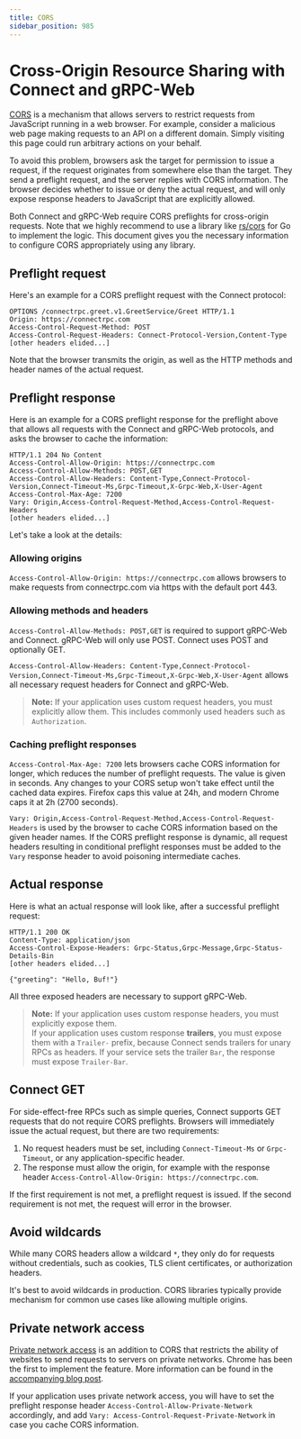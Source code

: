 ```yaml
---
title: CORS
sidebar_position: 985
---
```


# Cross-Origin Resource Sharing with Connect and gRPC-Web

[CORS](https://developer.mozilla.org/en-US/docs/Web/HTTP/CORS) is a mechanism 
that allows servers to restrict requests from JavaScript running in a web 
browser. For example, consider a malicious web page making requests to an API 
on a different domain. Simply visiting this page could run arbitrary actions on 
your behalf.

To avoid this problem, browsers ask the target for permission to issue a request,
if the request originates from somewhere else than the target. They send a
preflight request, and the server replies with CORS information. The browser 
decides whether to issue or deny the actual request, and will only expose 
response headers to JavaScript that are explicitly allowed.

Both Connect and gRPC-Web require CORS preflights for cross-origin requests.
Note that we highly recommend to use a library like [rs/cors](https://github.com/rs/cors) 
for Go to implement the logic. This document gives you the necessary information
to configure CORS appropriately using any library.


## Preflight request

Here's an example for a CORS preflight request with the Connect protocol:

```
OPTIONS /connectrpc.greet.v1.GreetService/Greet HTTP/1.1
Origin: https://connectrpc.com
Access-Control-Request-Method: POST
Access-Control-Request-Headers: Connect-Protocol-Version,Content-Type
[other headers elided...]
```

Note that the browser transmits the origin, as well as the HTTP methods and 
header names of the actual request.


## Preflight response

Here is an example for a CORS preflight response for the preflight above that
allows all requests with the Connect and gRPC-Web protocols, and asks the browser
to cache the information:

```
HTTP/1.1 204 No Content
Access-Control-Allow-Origin: https://connectrpc.com
Access-Control-Allow-Methods: POST,GET
Access-Control-Allow-Headers: Content-Type,Connect-Protocol-Version,Connect-Timeout-Ms,Grpc-Timeout,X-Grpc-Web,X-User-Agent
Access-Control-Max-Age: 7200
Vary: Origin,Access-Control-Request-Method,Access-Control-Request-Headers
[other headers elided...]
```

Let's take a look at the details:

### Allowing origins

`Access-Control-Allow-Origin: https://connectrpc.com` allows browsers to make 
requests from connectrpc.com via https with the default port 443. 


### Allowing methods and headers

`Access-Control-Allow-Methods: POST,GET` is required to support gRPC-Web and 
Connect. gRPC-Web will only use POST. Connect uses POST and optionally GET.

`Access-Control-Allow-Headers: Content-Type,Connect-Protocol-Version,Connect-Timeout-Ms,Grpc-Timeout,X-Grpc-Web,X-User-Agent`
allows all necessary request headers for Connect and gRPC-Web.

> **Note:** If your application uses custom request headers, you must explicitly 
> allow them. This includes commonly used headers such as `Authorization`.


### Caching preflight responses

`Access-Control-Max-Age: 7200` lets browsers cache CORS information for longer, 
which reduces the number of preflight requests. The value is given in seconds. 
Any changes to your CORS setup won't take effect until the cached data expires. 
Firefox caps this value at 24h, and modern Chrome caps it at 2h (2700 seconds).

`Vary: Origin,Access-Control-Request-Method,Access-Control-Request-Headers` is 
used by the browser to cache CORS information based on the given header names.
If the CORS preflight response is dynamic, all request headers resulting in
conditional preflight responses must be added to the `Vary` response header to 
avoid poisoning intermediate caches.


## Actual response

Here is what an actual response will look like, after a successful preflight 
request:

```
HTTP/1.1 200 OK
Content-Type: application/json
Access-Control-Expose-Headers: Grpc-Status,Grpc-Message,Grpc-Status-Details-Bin
[other headers elided...]

{"greeting": "Hello, Buf!"}
```

All three exposed headers are necessary to support gRPC-Web.

> **Note:** If your application uses custom response headers, you must explicitly
> expose them.  
> If your application uses custom response **trailers**, you must expose them with
> a `Trailer-` prefix, because Connect sends trailers for unary RPCs as headers.
> If your service sets the trailer `Bar`, the response must expose `Trailer-Bar`.


## Connect GET

For side-effect-free RPCs such as simple queries, Connect supports GET requests
that do not require CORS preflights. Browsers will immediately issue the actual 
request, but there are two requirements:

1. No request headers must be set, including `Connect-Timeout-Ms` or `Grpc-Timeout`, 
   or any application-specific header.
2. The response must allow the origin, for example with the response header 
   `Access-Control-Allow-Origin: https://connectrpc.com`.

If the first requirement is not met, a preflight request is issued. If the second
requirement is not met, the request will error in the browser.


## Avoid wildcards

While many CORS headers allow a wildcard `*`, they only do for requests without 
credentials, such as cookies, TLS client certificates, or authorization headers.

It's best to avoid wildcards in production. CORS 
libraries typically provide mechanism for common use cases like allowing 
multiple origins.


## Private network access

[Private network access](https://wicg.github.io/private-network-access/) is an 
addition to CORS that restricts the ability of websites to send requests to 
servers on private networks. Chrome has been the first to implement the feature. 
More information can be found in the [accompanying blog post](https://developer.chrome.com/blog/private-network-access-update/).

If your application uses private network access, you will have to set the 
preflight response header `Access-Control-Allow-Private-Network` accordingly, 
and add `Vary: Access-Control-Request-Private-Network` in case you cache CORS 
information.
